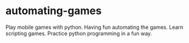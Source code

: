 # automating-games
Play mobile games with python. Having fun automating the games. Learn scripting games. Practice python programming in a fun way.
